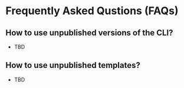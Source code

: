 # Frequently Asked Qustions \(FAQs\)

## How to use unpublished versions of the CLI?
- TBD

## How to use unpublished templates?
- TBD
